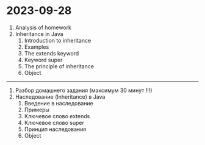 # 2023-09-28

1. Analysis of homework
2. Inheritance in Java
    1. Introduction to inheritance
    2. Examples
    3. The extends keyword
    4. Keyword super
    5. The principle of inheritance
    6. Object

---

1. Разбор домашнего задания (максимум 30 минут !!!)
2. Наследование (Inheritance) в Java
    1. Введение в наследование
    2. Примеры
    3. Ключевое слово extends
    4. Ключевое слово super
    5. Принцип наследования
    6. Object

